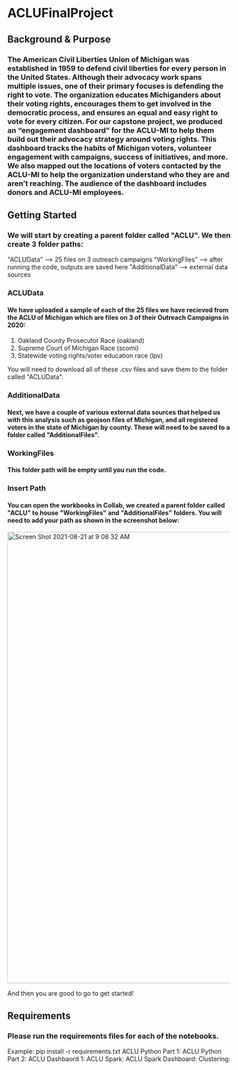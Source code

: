 # ACLUFinalProject

## Background & Purpose
### The American Civil Liberties Union of Michigan was established in 1959 to defend civil liberties for every person in the United States. Although their advocacy work spans multiple issues, one of their primary focuses is defending the right to vote. The organization educates Michiganders about their voting rights, encourages them to get involved in the democratic process, and ensures an equal and easy right to vote for every citizen. For our capstone project, we produced an “engagement dashboard” for the ACLU-MI to help them build out their advocacy strategy around voting rights. This dashboard tracks the habits of Michigan voters, volunteer engagement with campaigns, success of initiatives, and more. We also mapped out the locations of voters contacted by the ACLU-MI to help the organization understand who they are and aren’t reaching. The audience of the dashboard includes donors and ACLU-MI employees.

## Getting Started
### We will start by creating a parent folder called "ACLU". We then create 3 folder paths:
"ACLUData" --> 25 files on 3 outreach campaigns
"WorkingFiles" --> after running the code, outputs are saved here
"AdditionalData" --> external data sources

### ACLUData
#### We have uploaded a sample of each of the 25 files we have recieved from the ACLU of Michigan which are files on 3 of their Outreach Campaigns in 2020: 
1. Oakland County Prosecutor Race (oakland)
2. Supreme Court of Michigan Race (scomi)
3. Statewide voting rights/voter education race (lpv)

You will need to download all of these .csv files and save them to the folder called "ACLUData". 

### AdditionalData
#### Next, we have a couple of various external data sources that helped us with this analysis such as geojson files of Michigan, and all registered voters in the state of Michigan by county. These will need to be saved to a folder called "AdditionalFiles". 

### WorkingFiles
#### This folder path will be empty until you run the code. 

### Insert Path 
#### You can open the workbooks in Collab, we created a parent folder called "ACLU" to house "WorkingFiles" and "AdditionalFiles" folders. You will need to add your path as shown in the screenshot below: 
<img width="1019" alt="Screen Shot 2021-08-21 at 9 08 32 AM" src="https://user-images.githubusercontent.com/73508641/130322824-8d9519b8-1eac-41f9-b2ab-aa5eace92d97.png">

And then you are good to go to get started!

## Requirements
### Please run the requirements files for each of the notebooks.
Example: 
pip install -r requirements.txt
ACLU Python Part 1: 
ACLU Python Part 2: 
ACLU Dashbaord 1: 
ACLU Spark: 
ACLU Spark Dashboard: 
Clustering: 
